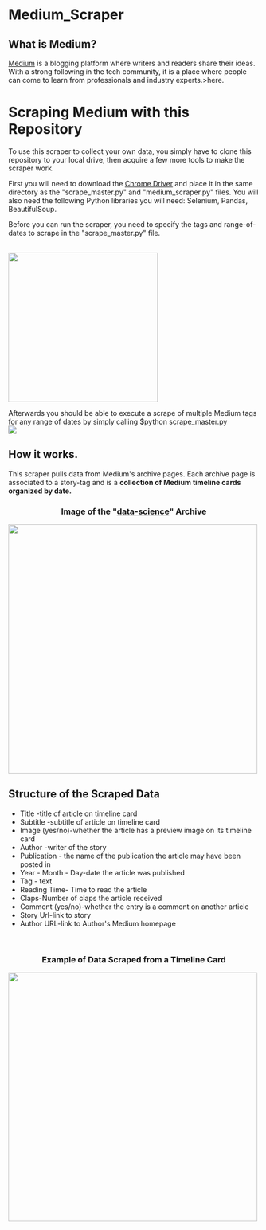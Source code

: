 # Medium_Scraper

## What is Medium?

<a href="https://medium.com/">Medium</a> is a blogging platform where writers and readers share their ideas. With a strong following in the tech community, it is a place where people can come to learn from professionals and industry experts.>here.</a>


# Scraping Medium with this Repository


To use this scraper to collect your own data, you simply have to clone this repository to your local drive, then acquire a few more tools to make the scraper work. 

First you will need to download the <a href="http://chromedriver.chromium.org/downloads">Chrome Driver</a> and place it in the same directory as the "scrape_master.py" and "medium_scraper.py" files. You will also need the following Python libraries you will need: Selenium, Pandas, BeautifulSoup.

Before you can run the scraper, you need to specify the tags and range-of-dates to scrape in the "scrape_master.py" file.

<br>
<img src="img/master_scrape.JPG" height=300>
<br>

Afterwards you should be able to execute a scrape of multiple Medium tags for any range of dates by simply calling $python scrape_master.py
<br>
<img src="img/commans.JPG">


## How it works.

This scraper pulls data from Medium's archive pages. Each archive page is associated to a story-tag and is a <b>collection of Medium timeline cards organized by date.</b>
<br>

<h3 align="center"> Image of the "<a href="https://medium.com/tag/data-science/archive">data-science</a>" Archive</h3>

<img src="img/archive2.png" align="center" width=500>


## Structure of the Scraped Data
- Title -title of article on timeline card
- Subtitle  -subtitle of article on timeline card
- Image (yes/no)-whether the article has a preview image on its timeline card
- Author -writer of the story
- Publication - the name of the publication the article may have been posted in
- Year - Month - Day-date the article was published
- Tag - text
- Reading Time- Time to read the article
- Claps-Number of claps the article received
- Comment (yes/no)-whether the entry is a comment on another article
- Story Url-link to story
- Author URL-link to Author's Medium homepage




<br>
 <h3 align="center">Example of Data Scraped from a Timeline Card</h3>
<img align="center" src="img/card.png" width=500>
